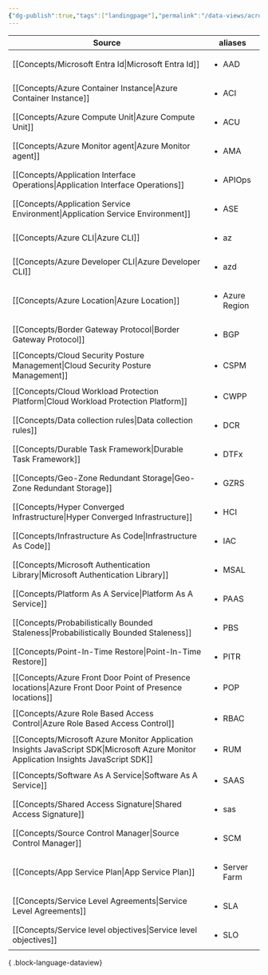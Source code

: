```yaml
---
{"dg-publish":true,"tags":["landingpage"],"permalink":"/data-views/acronyms-aliases/","dgPassFrontmatter":true}
---
```


| Source                                                                                                                                   | aliases                        |
| ---------------------------------------------------------------------------------------------------------------------------------------- | ------------------------------ |
| [[Concepts/Microsoft Entra Id\|Microsoft Entra Id]]                                                                                   | <ul><li>AAD</li></ul>          |
| [[Concepts/Azure Container Instance\|Azure Container Instance]]                                                                       | <ul><li>ACI</li></ul>          |
| [[Concepts/Azure Compute Unit\|Azure Compute Unit]]                                                                                   | <ul><li>ACU</li></ul>          |
| [[Concepts/Azure Monitor agent\|Azure Monitor agent]]                                                                                 | <ul><li>AMA</li></ul>          |
| [[Concepts/Application Interface Operations\|Application Interface Operations]]                                                       | <ul><li>APIOps</li></ul>       |
| [[Concepts/Application Service Environment\|Application Service Environment]]                                                         | <ul><li>ASE</li></ul>          |
| [[Concepts/Azure CLI\|Azure CLI]]                                                                                                     | <ul><li>az</li></ul>           |
| [[Concepts/Azure Developer CLI\|Azure Developer CLI]]                                                                                 | <ul><li>azd</li></ul>          |
| [[Concepts/Azure Location\|Azure Location]]                                                                                           | <ul><li>Azure Region</li></ul> |
| [[Concepts/Border Gateway Protocol\|Border Gateway Protocol]]                                                                         | <ul><li>BGP</li></ul>          |
| [[Concepts/Cloud Security Posture Management\|Cloud Security Posture Management]]                                                     | <ul><li>CSPM</li></ul>         |
| [[Concepts/Cloud Workload Protection Platform\|Cloud Workload Protection Platform]]                                                   | <ul><li>CWPP</li></ul>         |
| [[Concepts/Data collection rules\|Data collection rules]]                                                                             | <ul><li>DCR</li></ul>          |
| [[Concepts/Durable Task Framework\|Durable Task Framework]]                                                                           | <ul><li>DTFx</li></ul>         |
| [[Concepts/Geo-Zone Redundant Storage\|Geo-Zone Redundant Storage]]                                                                   | <ul><li>GZRS</li></ul>         |
| [[Concepts/Hyper Converged Infrastructure\|Hyper Converged Infrastructure]]                                                           | <ul><li>HCI</li></ul>          |
| [[Concepts/Infrastructure As Code\|Infrastructure As Code]]                                                                           | <ul><li>IAC</li></ul>          |
| [[Concepts/Microsoft Authentication Library\|Microsoft Authentication Library]]                                                       | <ul><li>MSAL</li></ul>         |
| [[Concepts/Platform As A Service\|Platform As A Service]]                                                                             | <ul><li>PAAS</li></ul>         |
| [[Concepts/Probabilistically Bounded Staleness\|Probabilistically Bounded Staleness]]                                                 | <ul><li>PBS</li></ul>          |
| [[Concepts/Point-In-Time Restore\|Point-In-Time Restore]]                                                                             | <ul><li>PITR</li></ul>         |
| [[Concepts/Azure Front Door Point of Presence locations\|Azure Front Door Point of Presence locations]]                               | <ul><li>POP</li></ul>          |
| [[Concepts/Azure Role Based Access Control\|Azure Role Based Access Control]]                                                         | <ul><li>RBAC</li></ul>         |
| [[Concepts/Microsoft Azure Monitor Application Insights JavaScript SDK\|Microsoft Azure Monitor Application Insights JavaScript SDK]] | <ul><li>RUM</li></ul>          |
| [[Concepts/Software As A Service\|Software As A Service]]                                                                             | <ul><li>SAAS</li></ul>         |
| [[Concepts/Shared Access Signature\|Shared Access Signature]]                                                                         | <ul><li>sas</li></ul>          |
| [[Concepts/Source Control Manager\|Source Control Manager]]                                                                           | <ul><li>SCM</li></ul>          |
| [[Concepts/App Service Plan\|App Service Plan]]                                                                                       | <ul><li>Server Farm</li></ul>  |
| [[Concepts/Service Level Agreements\|Service Level Agreements]]                                                                       | <ul><li>SLA</li></ul>          |
| [[Concepts/Service level objectives\|Service level objectives]]                                                                       | <ul><li>SLO</li></ul>          |

{ .block-language-dataview}
